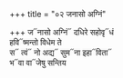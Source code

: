 +++
title = "०२ जनासो अग्निं"

+++
ज᳓नासो अग्निं᳓ दधिरे सहोवृ᳓धं  
हवि᳓ष्मन्तो विधेम ते  
स᳓ त्वं᳓ नो अद्य᳓ सुम᳓ना इहा᳓विता᳓  
भ᳓वा वा᳓जेषु सन्तिय